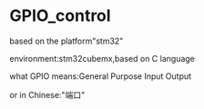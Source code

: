 # GPIO_control

based on the platform"stm32"

environment:stm32cubemx,based on C language

what GPIO means:General Purpose Input Output 

or in Chinese:"端口"
